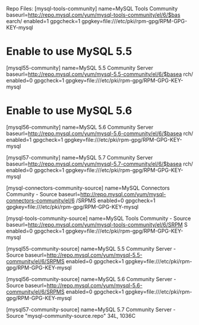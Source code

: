 Repo Files:
[mysql-tools-community]
name=MySQL Tools Community
baseurl=http://repo.mysql.com/yum/mysql-tools-community/el/6/$bas
earch/
enabled=1
gpgcheck=1
gpgkey=file:///etc/pki/rpm-gpg/RPM-GPG-KEY-mysql

# Enable to use MySQL 5.5
[mysql55-community]
name=MySQL 5.5 Community Server
baseurl=http://repo.mysql.com/yum/mysql-5.5-community/el/6/$basea
rch/
enabled=0
gpgcheck=1
gpgkey=file:///etc/pki/rpm-gpg/RPM-GPG-KEY-mysql

# Enable to use MySQL 5.6
[mysql56-community]
name=MySQL 5.6 Community Server
baseurl=http://repo.mysql.com/yum/mysql-5.6-community/el/6/$basea
rch/
enabled=1
gpgcheck=1
gpgkey=file:///etc/pki/rpm-gpg/RPM-GPG-KEY-mysql

[mysql57-community]
name=MySQL 5.7 Community Server
baseurl=http://repo.mysql.com/yum/mysql-5.7-community/el/6/$basea
rch/
enabled=0
gpgcheck=1
gpgkey=file:///etc/pki/rpm-gpg/RPM-GPG-KEY-mysql




[mysql-connectors-community-source]
name=MySQL Connectors Community - Source
baseurl=http://repo.mysql.com/yum/mysql-connectors-community/el/6
/SRPMS
enabled=0
gpgcheck=1
gpgkey=file:///etc/pki/rpm-gpg/RPM-GPG-KEY-mysql

[mysql-tools-community-source]
name=MySQL Tools Community - Source
baseurl=http://repo.mysql.com/yum/mysql-tools-community/el/6/SRPM
S
enabled=0
gpgcheck=1
gpgkey=file:///etc/pki/rpm-gpg/RPM-GPG-KEY-mysql

[mysql55-community-source]
name=MySQL 5.5 Community Server - Source
baseurl=http://repo.mysql.com/yum/mysql-5.5-community/el/6/SRPMS
enabled=0
gpgcheck=1
gpgkey=file:///etc/pki/rpm-gpg/RPM-GPG-KEY-mysql

[mysql56-community-source]
name=MySQL 5.6 Community Server - Source
baseurl=http://repo.mysql.com/yum/mysql-5.6-community/el/6/SRPMS
enabled=0
gpgcheck=1
gpgkey=file:///etc/pki/rpm-gpg/RPM-GPG-KEY-mysql

[mysql57-community-source]
name=MySQL 5.7 Community Server - Source
"mysql-community-source.repo" 34L, 1036C